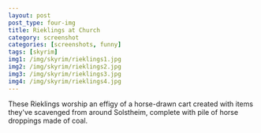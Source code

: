 ```yaml
---
layout: post
post_type: four-img
title: Rieklings at Church
category: screenshot
categories: [screenshots, funny]
tags: [skyrim]
img1: /img/skyrim/rieklings1.jpg
img2: /img/skyrim/rieklings2.jpg
img3: /img/skyrim/rieklings3.jpg
img4: /img/skyrim/rieklings4.jpg
---
```

These Rieklings worship an effigy of a horse-drawn cart created with items they've scavenged from around Solstheim, complete with pile of horse droppings made of coal.
